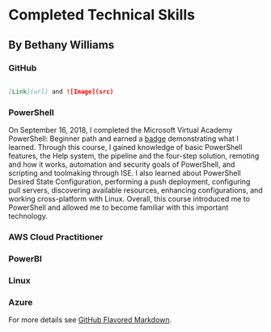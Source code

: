 # Completed Technical Skills
## By Bethany Williams
### GitHub

```markdown

[Link](url) and ![Image](src)
```
### PowerShell
On September 16, 2018, I completed the Microsoft Virtual Academy PowerShell: Beginner path and earned a [badge](https://mva.microsoft.com/RewardEvidence.aspx/?key=haaNjgCPWTj_pmyGijh6Zw2) demonstrating what I learned. Through this course, I gained knowledge of basic PowerShell features, the Help system, the pipeline and the four-step solution, remoting and how it works, automation and security goals of PowerShell, and scripting and toolmaking through ISE. I also learned about PowerShell Desired State Configuration, performing a push deployment, configuring pull servers, discovering available resources, enhancing configurations, and working cross-platform with Linux. Overall, this course introduced me to PowerShell and allowed me to become familiar with this important technology. 

### AWS Cloud Practitioner

### PowerBI

### Linux

### Azure
For more details see [GitHub Flavored Markdown](https://guides.github.com/features/mastering-markdown/).

